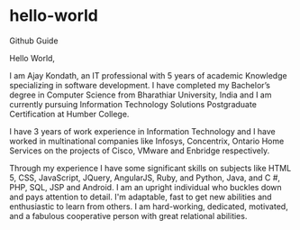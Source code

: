 # hello-world
Github Guide

Hello World,

I am Ajay Kondath, an IT professional with 5 years of academic Knowledge specializing in software development. I have completed my Bachelor’s degree in Computer Science from Bharathiar University, India and I am currently pursuing Information Technology Solutions Postgraduate Certification at Humber College.

I have 3 years of work experience in Information Technology and I have worked in multinational companies like Infosys, Concentrix, Ontario Home Services on the projects of Cisco, VMware and Enbridge respectively.

Through my experience I have some significant skills on subjects like HTML 5, CSS, JavaScript, JQuery, AngularJS, Ruby, and Python, Java, and C #, PHP, SQL, JSP and Android. I am an upright individual who buckles down and pays attention to detail. I'm adaptable, fast to get new abilities and enthusiastic to learn from others. I am hard-working, dedicated, motivated, and a fabulous cooperative person with great relational abilities.


